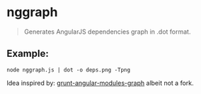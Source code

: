 # nggraph

> Generates AngularJS dependencies graph in .dot format.


## Example:

```shell
node nggraph.js | dot -o deps.png -Tpng
```

Idea inspired by: [grunt-angular-modules-graph](https://github.com/carlo-colombo/grunt-angular-modules-graph) albeit not a fork.
